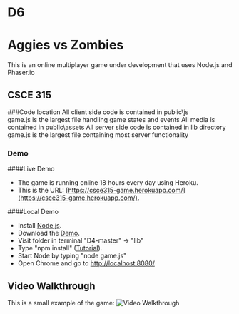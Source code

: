 # D6
# Aggies vs Zombies
This is an online multiplayer game under development that uses Node.js and Phaser.io


## CSCE 315
###Code location
All client side code is contained in public\js\
    game.js is the largest file handling game states and events
All media is contained in public\assets
All server side code is contained in lib directory
    game.js is the largest file containing most server functionality 
    
### Demo
####Live Demo
- The game is running online 18 hours every day using Heroku.
- This is the URL: [https://csce315-game.herokuapp.com/](https://csce315-game.herokuapp.com/).

####Local Demo
- Install [Node.js](https://nodejs.org/en/download/).
- Download the [Demo](https://github.tamu.edu/LosChimichangos/D4/archive/master.zip).
- Visit folder in terminal "D4-master" -> "lib" 
- Type "npm install" ([Tutorial](https://docs.npmjs.com/getting-started/installing-npm-packages-locally)).
- Start Node by typing "node game.js"
- Open Chrome and go to [http://localhost:8080/](http://localhost:8080/)

## Video Walkthrough 
This is a small example of the game: 
<img src='https://github.tamu.edu/raw/LosChimichangos/D4/master/Animation.gif?token=AAAGmNCMweH6Zf_QTZVCtf6Ww_4x_11Nks5XCx_OwA%3D%3D' title='Video Walkthrough' width='' alt='Video Walkthrough' />
